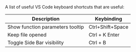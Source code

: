 A list of useful VS Code keyboard shortcuts that are useful:

| Description  | Keybinding |
|---|---|
| Show function parameters tooltip | Ctrl+Shift+Space |
| Keep file opened | Ctrl + K Enter |
| Toggle Side Bar visibility | Ctrl + B |
